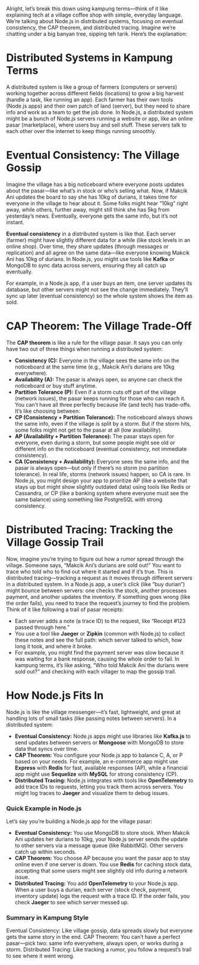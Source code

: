 Alright, let’s break this down using kampung terms—think of it like explaining tech at a village coffee shop with simple, everyday language. We’re talking about Node.js in distributed systems, focusing on eventual consistency, the CAP theorem, and distributed tracing. Imagine we’re chatting under a big banyan tree, sipping teh tarik. Here’s the explanation:

# Distributed Systems in Kampung Terms
A distributed system is like a group of farmers (computers or servers) working together across different fields (locations) to grow a big harvest (handle a task, like running an app). Each farmer has their own tools (Node.js apps) and their own patch of land (server), but they need to share info and work as a team to get the job done.
In Node.js, a distributed system might be a bunch of Node.js servers running a website or app, like an online pasar (marketplace), where users buy and sell stuff. These servers talk to each other over the internet to keep things running smoothly.

# Eventual Consistency: The Village Gossip
Imagine the village has a big noticeboard where everyone posts updates about the pasar—like what’s in stock or who’s selling what. Now, if Makcik Ani updates the board to say she has 10kg of durians, it takes time for everyone in the village to hear about it. Some folks might hear “10kg” right away, while others, further away, might still think she has 5kg from yesterday’s news. Eventually, everyone gets the same info, but it’s not instant.

**Eventual consistency** in a distributed system is like that. Each server (farmer) might have slightly different data for a while (like stock levels in an online shop). Over time, they share updates (through messages or replication) and all agree on the same data—like everyone knowing Makcik Ani has 10kg of durians. In Node.js, you might use tools like **Kafka** or MongoDB to sync data across servers, ensuring they all catch up eventually.

For example, in a Node.js app, if a user buys an item, one server updates its database, but other servers might not see the change immediately. They’ll sync up later (eventual consistency) so the whole system shows the item as sold.

# CAP Theorem: The Village Trade-Off
The **CAP theorem** is like a rule for the village pasar. It says you can only have two out of three things when running a distributed system:
* **Consistency (C):** Everyone in the village sees the same info on the noticeboard at the same time (e.g., Makcik Ani’s durians are 10kg everywhere).
* **Availability (A):** The pasar is always open, so anyone can check the noticeboard or buy stuff anytime.
* **Partition Tolerance (P):** Even if a storm cuts off part of the village (network issues), the pasar keeps running for those who can reach it.
You can’t have all three perfectly because life (and tech) has trade-offs. It’s like choosing between:
* **CP (Consistency + Partition Tolerance):** The noticeboard always shows the same info, even if the village is split by a storm. But if the storm hits, some folks might not get to the pasar at all (low availability).
* **AP (Availability + Partition Tolerance):** The pasar stays open for everyone, even during a storm, but some people might see old or different info on the noticeboard (eventual consistency, not immediate consistency).
* **CA (Consistency + Availability):** Everyone sees the same info, and the pasar is always open—but only if there’s no storm (no partition tolerance). In real life, storms (network issues) happen, so CA is rare.
In Node.js, you might design your app to prioritize AP (like a website that stays up but might show slightly outdated data) using tools like Redis or Cassandra, or CP (like a banking system where everyone must see the same balance) using something like PostgreSQL with strong consistency.

# Distributed Tracing: Tracking the Village Gossip Trail
Now, imagine you’re trying to figure out how a rumor spread through the village. Someone says, “Makcik Ani’s durians are sold out!” You want to trace who told who to find out where it started and if it’s true. This is distributed tracing—tracking a request as it moves through different servers in a distributed system.
In a Node.js app, a user’s click (like “buy durian”) might bounce between servers: one checks the stock, another processes payment, and another updates the inventory. If something goes wrong (like the order fails), you need to trace the request’s journey to find the problem.
Think of it like following a trail of pasar receipts:
* Each server adds a note (a trace ID) to the request, like “Receipt #123 passed through here.”
* You use a tool like **Jaeger** or **Zipkin** (common with Node.js) to collect these notes and see the full path: which server talked to which, how long it took, and where it broke.
* For example, you might find the payment server was slow because it was waiting for a bank response, causing the whole order to fail.
In kampung terms, it’s like asking, “Who told Makcik Ani the durians were sold out?” and checking with each villager to map the gossip trail.

# How Node.js Fits In
Node.js is like the village messenger—it’s fast, lightweight, and great at handling lots of small tasks (like passing notes between servers). In a distributed system:
* **Eventual Consistency:** Node.js apps might use libraries like **Kafka.js** to send updates between servers or **Mongoose** with MongoDB to store data that syncs over time.
* **CAP Theorem:** You configure your Node.js app to balance C, A, or P based on your needs. For example, an e-commerce app might use **Express** with **Redis** for fast, available responses (AP), while a financial app might use **Sequelize** with **MySQL** for strong consistency (CP).
* **Distributed Tracing:** Node.js integrates with tools like **OpenTelemetry** to add trace IDs to requests, letting you track them across servers. You might log traces to **Jaeger** and visualize them to debug issues.

### Quick Example in Node.js
Let’s say you’re building a Node.js app for the village pasar:
* **Eventual Consistency:** You use MongoDB to store stock. When Makcik Ani updates her durians to 10kg, your Node.js server sends the update to other servers via a message queue (like RabbitMQ). Other servers catch up within seconds.
* **CAP Theorem:** You choose AP because you want the pasar app to stay online even if one server is down. You use **Redis** for caching stock data, accepting that some users might see slightly old info during a network issue.
* **Distributed Tracing:** You add **OpenTelemetry** to your Node.js app. When a user buys a durian, each server (stock check, payment, inventory update) logs the request with a trace ID. If the order fails, you check **Jaeger** to see which server messed up.

### Summary in Kampung Style
Eventual Consistency: Like village gossip, data spreads slowly but everyone gets the same story in the end.
CAP Theorem: You can’t have a perfect pasar—pick two: same info everywhere, always open, or works during a storm.
Distributed Tracing: Like tracking a rumor, you follow a request’s trail to see where it went wrong.
